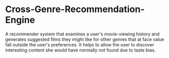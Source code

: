 # Cross-Genre-Recommendation-Engine
A recommender system that examines a user's movie-viewing history and generates suggested films they might like for other genres that at face value fall outside the user's preferences. It helps to allow the user to discover interesting content she would have normally not found due to taste bias.
